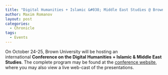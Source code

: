 ```yaml
---
title: "Digital Humanities + Islamic &#038; Middle East Studies @ Brown University (October 24-25)"
author: Maxim Romanov
layout: post
categories:
  - Chronicle
tags:
  - Events
---
```


On October 24-25, Brown University will be hosting an international **Conference on the Digital Humanities + Islamic & Middle East Studies**. The complete program may be found at the <a href="http://islamichumanities.org/conference2013" target="_blank">conference website</a>, where you may also view a live web-cast of the presentations.